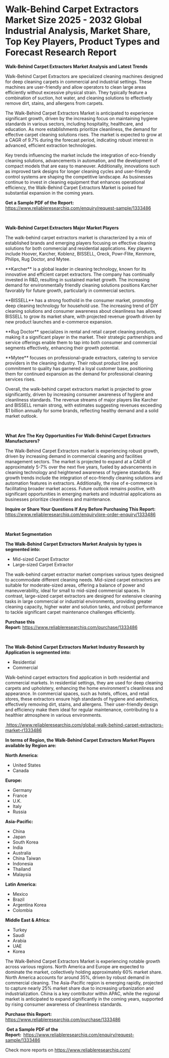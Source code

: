 <p><h1>Walk-Behind Carpet Extractors Market Size 2025 - 2032 Global Industrial Analysis, Market Share, Top Key Players, Product Types and Forecast Research Report</h1></p><p><strong>Walk-Behind Carpet Extractors Market Analysis and Latest Trends</strong></p>
<p><p>Walk-Behind Carpet Extractors are specialized cleaning machines designed for deep cleaning carpets in commercial and industrial settings. These machines are user-friendly and allow operators to clean large areas efficiently without excessive physical strain. They typically feature a combination of suction, hot water, and cleaning solutions to effectively remove dirt, stains, and allergens from carpets.</p><p>The Walk-Behind Carpet Extractors Market is anticipated to experience significant growth, driven by the increasing focus on maintaining hygiene standards in various sectors, including hospitality, healthcare, and education. As more establishments prioritize cleanliness, the demand for effective carpet cleaning solutions rises. The market is expected to grow at a CAGR of 9.7% during the forecast period, indicating robust interest in advanced, efficient extraction technologies.</p><p>Key trends influencing the market include the integration of eco-friendly cleaning solutions, advancements in automation, and the development of compact models that are easy to maneuver. Additionally, innovations such as improved tank designs for longer cleaning cycles and user-friendly control systems are shaping the competitive landscape. As businesses continue to invest in cleaning equipment that enhances operational efficiency, the Walk-Behind Carpet Extractors Market is poised for substantial expansion in the coming years.</p></p>
<p><strong>Get a Sample PDF of the Report:&nbsp;</strong> <a href="https://www.reliableresearchiq.com/enquiry/request-sample/1333486?utm_campaign=3347&utm_medium=2&utm_source=Github&utm_content=ia&utm_term=24032025&utm_id=walk-behind-carpet-extractors">https://www.reliableresearchiq.com/enquiry/request-sample/1333486</a></p>
<p>&nbsp;</p>
<p><strong>Walk-Behind Carpet Extractors Major Market Players</strong></p>
<p><p>The walk-behind carpet extractors market is characterized by a mix of established brands and emerging players focusing on effective cleaning solutions for both commercial and residential applications. Key players include Hoover, Karcher, Koblenz, BISSELL, Oreck, Powr-Flite, Kenmore, Philips, Rug Doctor, and Mytee.</p><p>**Karcher** is a global leader in cleaning technology, known for its innovative and efficient carpet extractors. The company has continually invested in R&D, resulting in sustained market growth. The increasing demand for environmentally friendly cleaning solutions positions Karcher favorably for future growth, particularly in commercial sectors.</p><p>**BISSELL** has a strong foothold in the consumer market, promoting deep cleaning technology for household use. The increasing trend of DIY cleaning solutions and consumer awareness about cleanliness has allowed BISSELL to grow its market share, with projected revenue growth driven by new product launches and e-commerce expansion.</p><p>**Rug Doctor** specializes in rental and retail carpet cleaning products, making it a significant player in the market. Their strategic partnerships and service offerings enable them to tap into both consumer and commercial segments effectively, enhancing their growth potential.</p><p>**Mytee** focuses on professional-grade extractors, catering to service providers in the cleaning industry. Their robust product line and commitment to quality has garnered a loyal customer base, positioning them for continued expansion as the demand for professional cleaning services rises.</p><p>Overall, the walk-behind carpet extractors market is projected to grow significantly, driven by increasing consumer awareness of hygiene and cleanliness standards. The revenue streams of major players like Karcher and BISSELL remain strong, with estimates suggesting revenues exceeding $1 billion annually for some brands, reflecting healthy demand and a solid market outlook.</p></p>
<p>&nbsp;</p>
<p><strong>What Are The Key Opportunities For Walk-Behind Carpet Extractors Manufacturers?</strong></p>
<p><p>The Walk-Behind Carpet Extractors market is experiencing robust growth, driven by increasing demand in commercial cleaning and facilities management sectors. The market is projected to expand at a CAGR of approximately 5-7% over the next five years, fueled by advancements in cleaning technology and heightened awareness of hygiene standards. Key growth trends include the integration of eco-friendly cleaning solutions and automation features in extractors. Additionally, the rise of e-commerce is facilitating broader market access. Future outlook remains positive, with significant opportunities in emerging markets and industrial applications as businesses prioritize cleanliness and maintenance.</p></p>
<p><strong>Inquire or Share Your Questions If Any Before Purchasing This Report:</strong> <a href="https://www.reliableresearchiq.com/enquiry/pre-order-enquiry/1333486?utm_campaign=3347&utm_medium=2&utm_source=Github&utm_content=ia&utm_term=24032025&utm_id=walk-behind-carpet-extractors">https://www.reliableresearchiq.com/enquiry/pre-order-enquiry/1333486</a></p>
<p>&nbsp;</p>
<p><strong>Market Segmentation</strong></p>
<p><strong>The Walk-Behind Carpet Extractors Market Analysis by types is segmented into:</strong></p>
<p><ul><li>Mid-sized Carpet Extractor</li><li>Large-sized Carpet Extractor</li></ul></p>
<p><p>The walk-behind carpet extractor market comprises various types designed to accommodate different cleaning needs. Mid-sized carpet extractors are suitable for moderate-sized areas, offering a balance of power and maneuverability, ideal for small to mid-sized commercial spaces. In contrast, large-sized carpet extractors are designed for extensive cleaning tasks in large commercial or industrial environments, providing greater cleaning capacity, higher water and solution tanks, and robust performance to tackle significant carpet maintenance challenges efficiently.</p></p>
<p><strong>Purchase this Report:&nbsp;</strong><a href="https://www.reliableresearchiq.com/purchase/1333486?utm_campaign=3347&utm_medium=2&utm_source=Github&utm_content=ia&utm_term=24032025&utm_id=walk-behind-carpet-extractors">https://www.reliableresearchiq.com/purchase/1333486</a></p>
<p>&nbsp;</p>
<p><strong>The Walk-Behind Carpet Extractors Market Industry Research by Application is segmented into:</strong></p>
<p><ul><li>Residential</li><li>Commercial</li></ul></p>
<p><p>Walk-behind carpet extractors find application in both residential and commercial markets. In residential settings, they are used for deep cleaning carpets and upholstery, enhancing the home environment's cleanliness and appearance. In commercial spaces, such as hotels, offices, and retail stores, these extractors ensure high standards of hygiene and aesthetics, effectively removing dirt, stains, and allergens. Their user-friendly design and efficiency make them ideal for regular maintenance, contributing to a healthier atmosphere in various environments.</p></p>
<p><a href="https://www.reliableresearchiq.com/global-walk-behind-carpet-extractors-market-r1333486?utm_campaign=3347&utm_medium=2&utm_source=Github&utm_content=ia&utm_term=24032025&utm_id=walk-behind-carpet-extractors">&nbsp;https://www.reliableresearchiq.com/global-walk-behind-carpet-extractors-market-r1333486</a></p>
<p><strong>In terms of Region, the Walk-Behind Carpet Extractors Market Players available by Region are:</strong></p>
<p>
    <p> <strong> North America: </strong>
        <ul>
            <li>United States</li>
            <li>Canada</li>
        </ul>
        </p> 
    <p> <strong> Europe: </strong>
        <ul>
            <li>Germany</li>
            <li>France</li>
            <li>U.K.</li>
            <li>Italy</li>
            <li>Russia</li>
        </ul>
        </p> 
    <p> <strong> Asia-Pacific: </strong>
        <ul>
            <li>China</li>
            <li>Japan</li>
            <li>South Korea</li>
            <li>India</li>
            <li>Australia</li>
            <li>China Taiwan</li>
            <li>Indonesia</li>
            <li>Thailand</li>
            <li>Malaysia</li>
        </ul>
        </p> 
    <p> <strong> Latin America: </strong>
        <ul>
            <li>Mexico</li>
            <li>Brazil</li>
            <li>Argentina Korea</li>
            <li>Colombia</li>
        </ul>
        </p> 
    <p> <strong> Middle East & Africa: </strong>
        <ul>
            <li>Turkey</li>
            <li>Saudi</li>
            <li>Arabia</li>
            <li>UAE</li>
            <li>Korea</li>
        </ul>
    </p>
    </p>
<p><p>The Walk-Behind Carpet Extractors Market is experiencing notable growth across various regions. North America and Europe are expected to dominate the market, collectively holding approximately 60% market share. North America accounts for around 35%, driven by robust demand in commercial cleaning. The Asia-Pacific region is emerging rapidly, projected to capture nearly 25% market share due to increasing urbanization and industrialization. China is a key contributor within APAC, while the regional market is anticipated to expand significantly in the coming years, supported by rising consumer awareness of cleanliness standards.</p></p>
<p><strong>Purchase this Report: </strong><a href="https://www.reliableresearchiq.com/purchase/1333486?utm_campaign=3347&utm_medium=2&utm_source=Github&utm_content=ia&utm_term=24032025&utm_id=walk-behind-carpet-extractors">https://www.reliableresearchiq.com/purchase/1333486</a></p>
<p>&nbsp;<strong>Get a Sample PDF of the Report:&nbsp;&nbsp;</strong><a href="https://www.reliableresearchiq.com/enquiry/request-sample/1333486?utm_campaign=3347&utm_medium=2&utm_source=Github&utm_content=ia&utm_term=24032025&utm_id=walk-behind-carpet-extractors">https://www.reliableresearchiq.com/enquiry/request-sample/1333486</a></p>
<p><strong></strong></p>
<p>Check more reports on <a href="https://www.reliableresearchiq.com/?utm_campaign=3347&utm_medium=2&utm_source=Github&utm_content=ia&utm_term=24032025&utm_id=walk-behind-carpet-extractors">https://www.reliableresearchiq.com/</a></p>